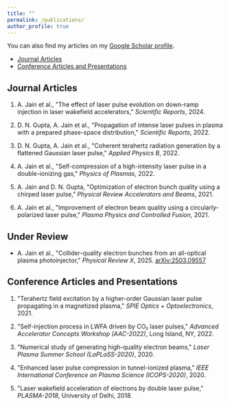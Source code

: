 ```yaml
---
title: ""
permalink: /publications/
author_profile: true
---
```


You can also find my articles on my [Google Scholar profile](https://scholar.google.com/citations?hl=en&user=rEyQyqgAAAAJ).

- [Journal Articles](#journal-articles)
- [Conference Articles and Presentations](#conference-articles-and-presentations)

Journal Articles
------
1. A. Jain et al., "The effect of laser pulse evolution on down-ramp injection in laser wakefield accelerators," *Scientific Reports*, 2024.

2. D. N. Gupta, A. Jain et al., "Propagation of intense laser pulses in plasma with a prepared phase-space distribution," *Scientific Reports*, 2022.

3. D. N. Gupta, A. Jain et al., "Coherent terahertz radiation generation by a flattened Gaussian laser pulse," *Applied Physics B*, 2022.

4. A. Jain et al., "Self-compression of a high-intensity laser pulse in a double-ionizing gas," *Physics of Plasmas*, 2022.

5. A. Jain and D. N. Gupta, "Optimization of electron bunch quality using a chirped laser pulse," *Physical Review Accelerators and Beams*, 2021.

6. A. Jain et al., "Improvement of electron beam quality using a circularly-polarized laser pulse," *Plasma Physics and Controlled Fusion*, 2021.

Under Review
------
* A. Jain et al., "Collider-quality electron bunches from an all-optical plasma photoinjector," *Physical Review X*, 2025. [arXiv:2503.09557](https://arxiv.org/abs/2503.09557)

Conference Articles and Presentations
------
1. "Terahertz field excitation by a higher-order Gaussian laser pulse propagating in a magnetized plasma," *SPIE Optics + Optoelectronics*, 2021.

2. "Self-injection process in LWFA driven by CO₂ laser pulses," *Advanced Accelerator Concepts Workshop (AAC-2022)*, Long Island, NY, 2022.

3. "Numerical study of generating high-quality electron beams," *Laser Plasma Summer School (LaPLaSS-2020)*, 2020.

4. "Enhanced laser pulse compression in tunnel-ionized plasma," *IEEE International Conference on Plasma Science (ICOPS-2020)*, 2020.

5. "Laser wakefield acceleration of electrons by double laser pulse," *PLASMA-2018*, University of Delhi, 2018.

